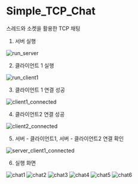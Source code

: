 # Simple_TCP_Chat
스레드와 소켓을 활용한 TCP 채팅

1. 서버 실행

![run_server](https://user-images.githubusercontent.com/55176563/126747382-df9afb4e-efe9-4e72-b6c2-f47c7e65a286.png)

2. 클라이언트 1 실행

![run_client1](https://user-images.githubusercontent.com/55176563/126747462-95fbfe36-e297-48af-adef-074dcc598fff.png)

3. 클라이언트 1 연결 성공

![client1_connected](https://user-images.githubusercontent.com/55176563/126747591-51a772e8-5b46-4867-9996-9c3fcbead5e8.png)

4. 클라이언트2 연결 성공

![client2_connected](https://user-images.githubusercontent.com/55176563/126747616-e6376693-aa10-4188-925b-5e9f269593b2.png)

5. 서버 - 클라이언트1, 서버 - 클라이언트2 연결 확인

![server_client1_connected](https://user-images.githubusercontent.com/55176563/126747641-77d94800-1c9d-42ec-a0df-80ebf5ed1743.png)

6. 실행 화면

![chat1](https://user-images.githubusercontent.com/55176563/126747732-e66be3bc-6a71-4ea9-a1df-7f5da6effb5b.png)
![chat2](https://user-images.githubusercontent.com/55176563/126747736-c523b97e-2020-4652-b123-b6fc3a24f451.png)
![chat3](https://user-images.githubusercontent.com/55176563/126747737-f20b215f-74a6-4d71-9188-5a6bb2af4e42.png)
![chat4](https://user-images.githubusercontent.com/55176563/126747741-12744990-3b0a-465c-baf5-c21c41e65e7f.png)
![chat5](https://user-images.githubusercontent.com/55176563/126747758-98a9288d-7725-40fc-be02-95c702be4cc7.png)
![chat6](https://user-images.githubusercontent.com/55176563/126747760-42c7e17d-9767-4303-bac3-5d16ca7fdd06.png)
